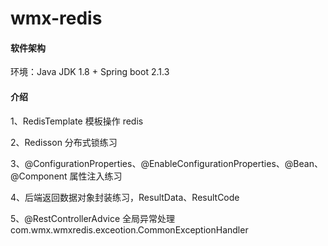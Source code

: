 # wmx-redis


#### 软件架构

环境：Java JDK 1.8 + Spring boot 2.1.3 

#### 介绍

1、RedisTemplate 模板操作 redis 

2、Redisson 分布式锁练习

3、@ConfigurationProperties、@EnableConfigurationProperties、@Bean、@Component 属性注入练习

4、后端返回数据对象封装练习，ResultData、ResultCode

5、@RestControllerAdvice 全局异常处理
    com.wmx.wmxredis.exceotion.CommonExceptionHandler

